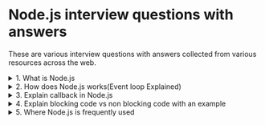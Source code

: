 # Node.js interview questions with answers

These are various interview questions with answers collected from various resources across the web.

<details>
  <summary>1. What is Node.js</summary>
  Node.js® is an open-source, cross-platform JavaScript runtime environment. As an asynchronous event-driven JavaScript runtime, Node.js is designed to build scalable network applications. Node.js is perfect for data-intensive applications as it uses an asynchronous, event-driven model. You can use  I/O intensive web applications like video streaming sites. You can also use it for developing: Real-time web applications, Network applications, General-purpose applications, and Distributed systems.
</details>
<details>
  <summary>2. How does Node.js works(Event loop Explained)</summary>
  This is best explained in this video.

  [Morning Keynote- Everything You Need to Know About Node.js Event Loop - Bert Belder, IBM](https://www.youtube.com/watch?v=PNa9OMajw9w).
</details>
<details>
  <summary>3. Explain callback in Node.js</summary>
 A callback is a function called when the task finishes, and a callback function allows other code to run in the meantime. Using the Callback concept, Node.js can process many requests without waiting for any function to return the result, making Node.js highly scalable.
</details>
<details>
  <summary>4. Explain blocking code vs non blocking code with an example</summary>
Blocking methods execute synchronously and non-blocking methods execute asynchronously.
Using the File System module as an example, this is a synchronous file read:

## Blocking code example

```js
const fs = require("fs");
const data = fs.readFileSync("/file.md"); // blocks here until file is read
console.log(data);
moreWork(); // will run after console.log
```

## Non blocking code example

```js
const fs = require("fs");
fs.readFile("/file.md", (err, data) => {
  if (err) throw err;
  console.log(data);
});
moreWork(); // will run before console.log
```
[Read more about this](https://nodejs.org/en/docs/guides/blocking-vs-non-blocking/) 
</details>
<details>
  <summary>5. Where Node.js is frequently used</summary>
  
  1. Real-time chats
  2. Internet of Things
  3. Complex SPAs (Single-Page Applications)
  4. Real-time collaboration tools
  5. Streaming applications
  6. Microservices architecture
</details>